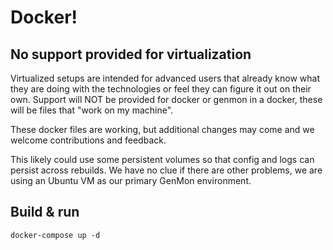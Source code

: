 # Docker!
## No support provided for virtualization
Virtualized setups are intended for advanced users that already know what they are doing with the technologies or feel they can figure it out on their own.  Support will NOT be provided for docker or genmon in a docker, these will be files that "work on my machine".

These docker files are working, but additional changes may come and we welcome contributions and feedback.

This likely could use some persistent volumes so that config and logs can persist across rebuilds. We have no clue if there are other problems, we are using an Ubuntu VM as our primary GenMon environment.

## Build & run
```
docker-compose up -d
```
